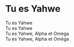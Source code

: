 # Tu es Yahwe  

Tu es Yahwe  
Tu es Yahwe  
Tu es Yahwe, Alpha et Oméga  
Tu es Yahwe, Alpha et Oméga  

